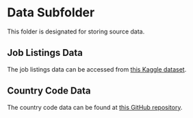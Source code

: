 # Data Subfolder

This folder is designated for storing source data.

## Job Listings Data
The job listings data can be accessed from [this Kaggle dataset](https://www.kaggle.com/datasets/shivamb/real-or-fake-fake-jobposting-prediction).

## Country Code Data
The country code data can be found at [this GitHub repository](https://github.com/lukes/ISO-3166-Countries-with-Regional-Codes/blob/master/all/all.csv).